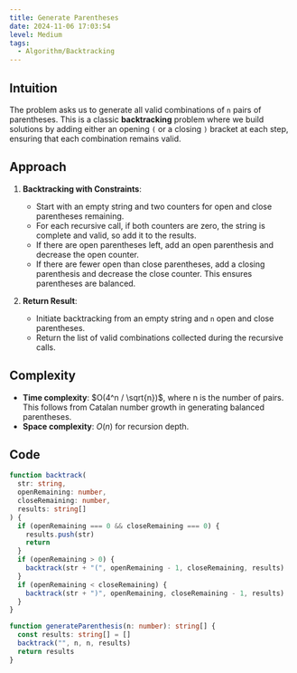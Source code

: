 ```yaml
---
title: Generate Parentheses
date: 2024-11-06 17:03:54
level: Medium
tags:  
  - Algorithm/Backtracking
---
```


## Intuition

The problem asks us to generate all valid combinations of `n` pairs of parentheses. This is a classic **backtracking** problem where we build solutions by adding either an opening `(` or a closing `)` bracket at each step, ensuring that each combination remains valid.

## Approach

1. **Backtracking with Constraints**:
   - Start with an empty string and two counters for open and close parentheses remaining.
   - For each recursive call, if both counters are zero, the string is complete and valid, so add it to the results.
   - If there are open parentheses left, add an open parenthesis and decrease the open counter.
   - If there are fewer open than close parentheses, add a closing parenthesis and decrease the close counter. This ensures parentheses are balanced.

2. **Return Result**:
   - Initiate backtracking from an empty string and `n` open and close parentheses.
   - Return the list of valid combinations collected during the recursive calls.

## Complexity

- **Time complexity**: $O(4^n / \sqrt{n})$, where n is the number of pairs. This follows from Catalan number growth in generating balanced parentheses.
- **Space complexity**: $O(n)$ for recursion depth.

## Code

```ts
function backtrack(
  str: string,
  openRemaining: number,
  closeRemaining: number,
  results: string[]
) {
  if (openRemaining === 0 && closeRemaining === 0) {
    results.push(str)
    return
  }
  if (openRemaining > 0) {
    backtrack(str + "(", openRemaining - 1, closeRemaining, results)
  }
  if (openRemaining < closeRemaining) {
    backtrack(str + ")", openRemaining, closeRemaining - 1, results)
  }
}

function generateParenthesis(n: number): string[] {
  const results: string[] = []
  backtrack("", n, n, results)
  return results
}
```

